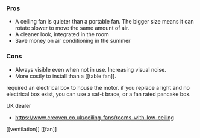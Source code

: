 
### Pros
- A ceiling fan is quieter than a portable fan. The bigger size means it can rotate slower to move the same amount of air.
- A cleaner look, integrated in the room
- Save money on air conditioning in the summer
### Cons
- Always visible even when not in use. Increasing visual noise.
- More costly to install than a [[table fan]].

required an electrical box to house the motor.
if you replace a light and no electrical box exist, you can use a saf-t brace, or a fan rated pancake box.

UK dealer
- https://www.creoven.co.uk/ceiling-fans/rooms-with-low-ceiling

[[ventilation]]
[[fan]]
